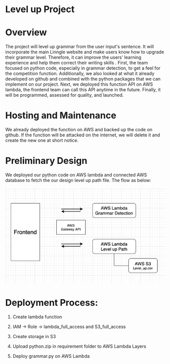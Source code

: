 # Level up Project

# Overview
The project will level up grammar from the user input's sentence. It will incorporate the main Linngle website and make users know how to upgrade their grammar level. Therefore, it can improve the users' learning experience and help them correct their writing skills .
First, the team focused on python code, especially in grammar detection, to get a feel for the competition function. Additionally, we also looked at what it already developed on github and combined with the python packages that we can implement on our project. Next, we deployed this function API on AWS lambda, the frontend team can call this API anytime in the future. Finally, it will be programmed, assessed for quality, and launched.

# Hosting and Maintenance
We already deployed the function on AWS and backed up the code on github. If the function will be attacked on the internet, we will delete it and create the new one at short notice.

# Preliminary Design
We deployed our python code on AWS lambda and connected AWS database to fetch the our design level up path file. The flow as below:

![alt text](./FlowChart.png)

# Deployment Process:

1. Create lambda function

2. IAM -> Role -> lambda_full_access and S3_full_access

3. Create storage in S3

4. Upload python.zip in requirement folder to AWS Lambda Layers

5. Deploy grammar.py on AWS Lambda

